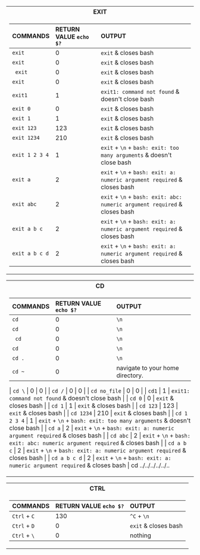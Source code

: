 <div align="center">
<table>
<tr><th>EXIT</th>
<tr><td>

| COMMANDS        | RETURN VALUE `echo $?`  | OUTPUT                                                       |
| :---            | :---    | :---                                                                         |
| `exit`          | 0       | `exit` & closes bash                                                         |
| `exit `         | 0       | `exit` & closes bash                                                         |
| ` exit`         | 0       | `exit` & closes bash                                                         |
| ` exit `        | 0       | `exit` & closes bash                                                         |
| `exit1`         | 1       | `exit1: command not found` & doesn't close bash                              |
| `exit 0`        | 0       | `exit` & closes bash                                                         |
| `exit 1`        | 1       | `exit` & closes bash                                                         |
| `exit 123`      | 123	    | `exit` & closes bash                                                         |
| `exit 1234`     | 210     | `exit` & closes bash                                                         |
| `exit 1 2 3 4`  | 1	      | `exit` + `\n` + `bash: exit: too many arguments` & doesn't close bash        |
| `exit a`        | 2	      | `exit` + `\n` + `bash: exit: a: numeric argument required` & closes bash     |
| `exit abc`      | 2	      | `exit` + `\n` + `bash: exit: abc: numeric argument required` & closes bash   |
| `exit a b c`    | 2	      | `exit` + `\n` + `bash: exit: a: numeric argument required` & closes bash     |
| `exit a b c d`  | 2	      | `exit` + `\n` + `bash: exit: a: numeric argument required` & closes bash     |

</td></tr> </table
</div>
  
<div align="center">
<table>
<tr><th>CD</th>
<tr><td>

| COMMANDS        | RETURN VALUE `echo $?`  | OUTPUT                          |
| :---            | :---                  | :---                              |
| `cd`            | 0                     | `\n`                              |
| `cd `           | 0                     | `\n`                              |
| ` cd`           | 0                     | `\n`                              |
| ` cd `          | 0                     | `\n`                              |
| `cd .`          | 0                     | `\n`                              |
| `cd ~`          | 0                     | navigate to your home directory.  |
  
| `cd \`          | 0                     | 0  |
| `cd /`          | 0                     | 0  |
| `cd no_file`          | 0                     | 0  |
| `cd1`         | 1       | `exit1: command not found` & doesn't close bash                       |
| `cd 0`        | 0       | `exit` & closes bash                                                  |
| `cd 1`        | 1       | `exit` & closes bash                                                  |
| `cd 123`      | 123	    | `exit` & closes bash                                                  |
| `cd 1234`     | 210     | `exit` & closes bash                                                  |
| `cd 1 2 3 4`  | 1	      | `exit` + `\n` + `bash: exit: too many arguments` & doesn't close bash        |
| `cd a`        | 2	      | `exit` + `\n` + `bash: exit: a: numeric argument required` & closes bash     |
| `cd abc`      | 2	      | `exit` + `\n` + `bash: exit: abc: numeric argument required` & closes bash   |
| `cd a b c`    | 2	      | `exit` + `\n` + `bash: exit: a: numeric argument required` & closes bash     |
| `cd a b c d`    | 2	      | `exit` + `\n` + `bash: exit: a: numeric argument required` & closes bash     |
cd ../../../../../.. 

</td></tr> </table
</div>
    
<div align="center">
<table>
<tr><th>CTRL</th>
<tr><td>

| COMMANDS      | RETURN VALUE `echo $?`  | OUTPUT                |
| :---          | :---                  | :---                  |
| `Ctrl` + `C`  | 130                   | `^C` + `\n`           |
| `Ctrl` + `D`  | 0                     | `exit` & closes bash  |
| `Ctrl` + `\`  | 0                     | nothing               |

</td></tr> </table
</div>

